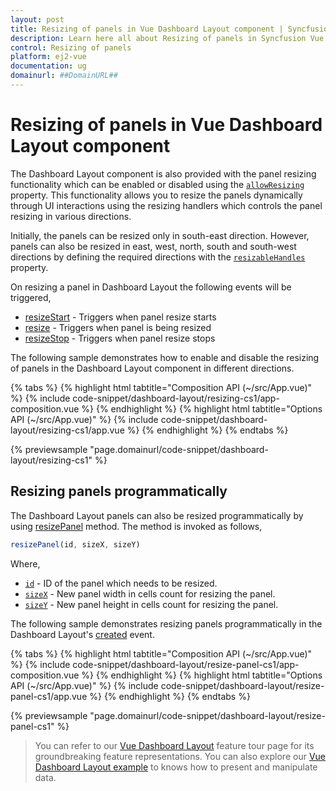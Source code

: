 ```yaml
---
layout: post
title: Resizing of panels in Vue Dashboard Layout component | Syncfusion
description: Learn here all about Resizing of panels in Syncfusion Vue Dashboard Layout component of Syncfusion Essential JS 2 and more.
control: Resizing of panels 
platform: ej2-vue
documentation: ug
domainurl: ##DomainURL##
---
```


# Resizing of panels in Vue Dashboard Layout component

The Dashboard Layout component is also provided with the panel resizing functionality which can be enabled or disabled using the [`allowResizing`](https://ej2.syncfusion.com/vue/documentation/api/dashboard-layout/#allowresizing) property. This functionality allows you to resize the panels dynamically through UI interactions using the resizing handlers which controls the panel resizing in various directions.

Initially, the panels can be resized only in south-east direction. However, panels can also be resized in east, west, north, south and south-west directions by defining the required directions with the [`resizableHandles`](https://ej2.syncfusion.com/vue/documentation/api/dashboard-layout/#resizablehandles) property.

On resizing a panel in Dashboard Layout the following events will be triggered,
* [resizeStart](https://ej2.syncfusion.com/vue/documentation/api/dashboard-layout/#resizestart) - Triggers when panel resize starts
* [resize](https://ej2.syncfusion.com/vue/documentation/api/dashboard-layout/#resize) - Triggers when panel is being resized
* [resizeStop](https://ej2.syncfusion.com/vue/documentation/api/dashboard-layout/#resizestop) - Triggers when panel resize stops

The following sample demonstrates how to enable and disable the resizing of panels in the Dashboard Layout component in different directions.

{% tabs %}
{% highlight html tabtitle="Composition API (~/src/App.vue)" %}
{% include code-snippet/dashboard-layout/resizing-cs1/app-composition.vue %}
{% endhighlight %}
{% highlight html tabtitle="Options API (~/src/App.vue)" %}
{% include code-snippet/dashboard-layout/resizing-cs1/app.vue %}
{% endhighlight %}
{% endtabs %}
        
{% previewsample "page.domainurl/code-snippet/dashboard-layout/resizing-cs1" %}

## Resizing panels programmatically

The Dashboard Layout panels can also be resized programmatically by using [resizePanel](https://ej2.syncfusion.com/vue/documentation/api/dashboard-layout/#resizepanel) method. The method is invoked as follows,

```js
resizePanel(id, sizeX, sizeY)

```

Where,
* [`id`](https://helpej2.syncfusion.com/vue/documentation/api/dashboard-layout/panelModel/#id) - ID of the panel which needs to be resized.
* [`sizeX`](https://helpej2.syncfusion.com/vue/documentation/api/dashboard-layout/panelModel/#sizex) - New panel width in cells count for resizing the panel.
* [`sizeY`](https://helpej2.syncfusion.com/vue/documentation/api/dashboard-layout/panelModel/#sizey) - New panel height in cells count for resizing the panel.

The following sample demonstrates resizing panels programmatically in the Dashboard Layout's [created](https://ej2.syncfusion.com/vue/documentation/api/dashboard-layout/#created) event.

{% tabs %}
{% highlight html tabtitle="Composition API (~/src/App.vue)" %}
{% include code-snippet/dashboard-layout/resize-panel-cs1/app-composition.vue %}
{% endhighlight %}
{% highlight html tabtitle="Options API (~/src/App.vue)" %}
{% include code-snippet/dashboard-layout/resize-panel-cs1/app.vue %}
{% endhighlight %}
{% endtabs %}
        
{% previewsample "page.domainurl/code-snippet/dashboard-layout/resize-panel-cs1" %}

> You can refer to our [Vue Dashboard Layout](https://www.syncfusion.com/vue-ui-components/vue-dashboard-layout) feature tour page for its groundbreaking feature representations. You can also explore our [Vue Dashboard Layout example](https://ej2.syncfusion.com/vue/demos/#/material/dashboard-layout/default.html) to knows how to present and manipulate data.